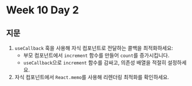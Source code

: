# Week 10 Day 2

## 지문

1. `useCallback` 훅을 사용해 자식 컴포넌트로 전달하는 콜백을 최적화하세요:  
   - 부모 컴포넌트에서 `increment` 함수를 만들어 `count`를 증가시킵니다.  
   - `useCallback`으로 `increment` 함수를 감싸고, 의존성 배열을 적절히 설정하세요.  
2. 자식 컴포넌트에서 `React.memo`를 사용해 리렌더링 최적화를 확인하세요.
